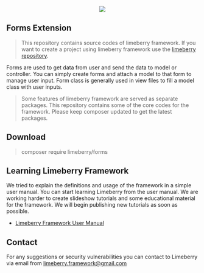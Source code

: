 <p align="center">
  <img src="https://raw.githubusercontent.com/limeberry/limeberry.github.io/master/media/limeberry.library.png" />
</p>

## Forms Extension
> This repository contains source codes of limeberry framework. If you want to create a project using limeberry framework use the [limeberry repository](https://github.com/limeberry/limeberry).

Forms are used to get data from user and send the data to model or controller. You can simply create forms and attach a model to that form to manage user input. Form class is generally used in view files to fill a model class with user inputs. 

> Some features of limeberry framework are served as separate packages. This repository contains some of the core codes for the framework. Please keep composer updated to get the latest packages.


## Download
<blockquote>
  composer require limeberry/forms
</blockquote>



## Learning Limeberry Framework
We tried to explain the definitions and usage of the framework in a simple user manual. You can start learning Limeberry from the user manual. We are working harder to create slideshow tutorials and some educational material for the framework. We will begin publishing new tutorials as soon as possible.
- [Limeberry Framework User Manual](https://limeberry.github.io/docs/index.html)



## Contact
For any suggestions or security vulnerabilities you can contact to  Limeberry via email from [limeberry.framework@gmail.com](limeberry.framework@gmail.com) 



